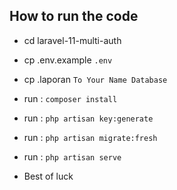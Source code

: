 ## How to run the code
- cd laravel-11-multi-auth
- cp .env.example `.env`
- cp .laporan `To Your Name Database`
- run : `composer install`
- run : `php artisan key:generate`
- run : `php artisan migrate:fresh`
- run : `php artisan serve`

- Best of luck 
